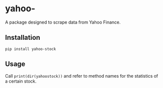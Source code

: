 # yahoo-
 A package designed to scrape data from Yahoo Finance.

## Installation
```
pip install yahoo-stock
```
## Usage
Call `print(dir(yahoostock))` and refer to method names for the statistics of a certain stock.